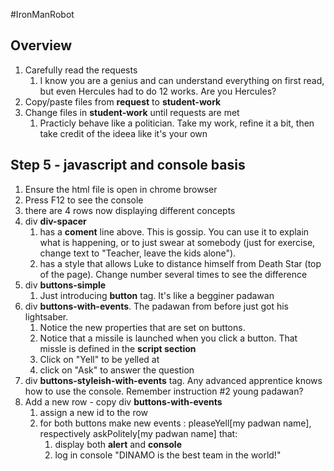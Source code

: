 #IronManRobot

## Overview
1. Carefully read the requests 
    1. I know you are a genius and can understand everything on first read, but even Hercules had to do 12 works. Are you Hercules?
1. Copy/paste files from **request** to **student-work**
1. Change files in **student-work** until requests are met
    1. Practicly behave like a politician. Take my work, refine it a bit, then take credit of the ideea like it's your own

## Step 5 - javascript and console basis

1. Ensure the html file is open in chrome browser
1. Press F12 to see the console
1. there are 4 rows now displaying different concepts
1. div **div-spacer**
    1. has a **coment** line above. This is gossip. You can use it to explain what is happening, or to just swear at somebody (just for exercise, change text to "Teacher, leave the kids alone").
    1. has a style that allows Luke to distance himself from Death Star (top of the page). Change number several times to see the difference
1. div **buttons-simple**
    1. Just introducing **button** tag. It's like a begginer padawan
1. div **buttons-with-events**. The padawan from before just got his lightsaber. 
    1. Notice the new properties that are set on buttons. 
    1. Notice that a missile is launched when you click a button. That missle is defined in the **script section**
    1. Click on "Yell" to be yelled at
    1. click on "Ask" to answer the question
1. div **buttons-styleish-with-events** tag. Any advanced apprentice knows how to use the console. Remember instruction #2 young padawan?
1. Add a new row - copy div **buttons-with-events**
    1. assign a new id to the row
    1. for both buttons make new events : pleaseYell[my padwan name], respectively askPolitely[my padwan name] that:
        1. display both **alert** and **console**
        1. log in console "DINAMO is the best team in the world!"
